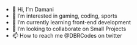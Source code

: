 - 👋 Hi, I’m Damani
- 👀 I’m interested in gaming, coding, sports
- 🌱 I’m currently learning front-end development
- 💞️ I’m looking to collaborate on Small Projects
- 📫 How to reach me @DBRCodes on twitter

<!---
dbrcodes/dbrcodes is a ✨ special ✨ repository because its `README.md` (this file) appears on your GitHub profile.
You can click the Preview link to take a look at your changes.
--->
